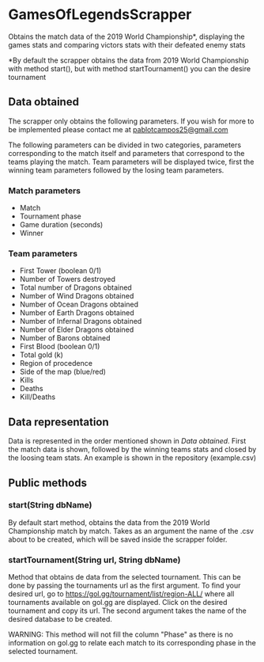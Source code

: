 # GamesOfLegendsScrapper
Obtains the match data of the 2019 World Championship*, displaying the games stats and comparing victors stats with their defeated enemy stats

*By default the scrapper obtains the data from 2019 World Championship with method start(), but with method startTournament() you can the desire tournament

## Data obtained
The scrapper only obtains the following parameters. If you wish for more to be implemented please contact me at pablotcampos25@gmail.com

The following parameters can be divided in two categories, parameters corresponding to the match itself and parameters that correspond to the teams playing the match. Team parameters will be displayed twice, first the winning team parameters followed by the losing team parameters.

### Match parameters
- Match
- Tournament phase
- Game duration (seconds)
- Winner

### Team parameters
- First Tower (boolean 0/1)
- Number of Towers destroyed
- Total number of Dragons obtained
- Number of Wind Dragons obtained
- Number of Ocean Dragons obtained
- Number of Earth Dragons obtained
- Number of Infernal Dragons obtained
- Number of Elder Dragons obtained
- Number of Barons obtained
- First Blood (boolean 0/1)
- Total gold (k)
- Region of procedence
- Side of the map (blue/red)
- Kills
- Deaths
- Kill/Deaths

## Data representation
Data is represented in the order mentioned shown in _Data obtained_. First the match data is shown, followed by the winning teams stats and closed by the loosing team stats. 
An example is shown in the repository (example.csv)


## Public methods
### start(String dbName)
By default start method, obtains the data from the 2019 World Championship match by match. Takes as an argument the name of the .csv about to be created, which will be saved inside the scrapper folder.
### startTournament(String url, String dbName) 
Method that obtains de data from the selected tournament. This can be done by passing the tournaments url as the first argument. To find your desired url, go to https://gol.gg/tournament/list/region-ALL/ where all tournaments available on gol.gg are displayed. Click on the desired tournament and copy its url. The second argument takes the name of the desired database to be created.

WARNING: This method will not fill the column "Phase" as there is no information on gol.gg to relate each match to its corresponding phase in the selected tournament.